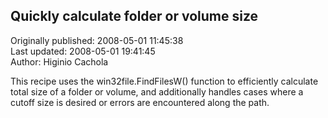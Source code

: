 ## Quickly calculate folder or volume size  
Originally published: 2008-05-01 11:45:38  
Last updated: 2008-05-01 19:41:45  
Author: Higinio Cachola  
  
This recipe uses the win32file.FindFilesW() function to efficiently calculate total size of a folder or volume, and additionally handles cases where a cutoff size is desired or errors are encountered along the path.